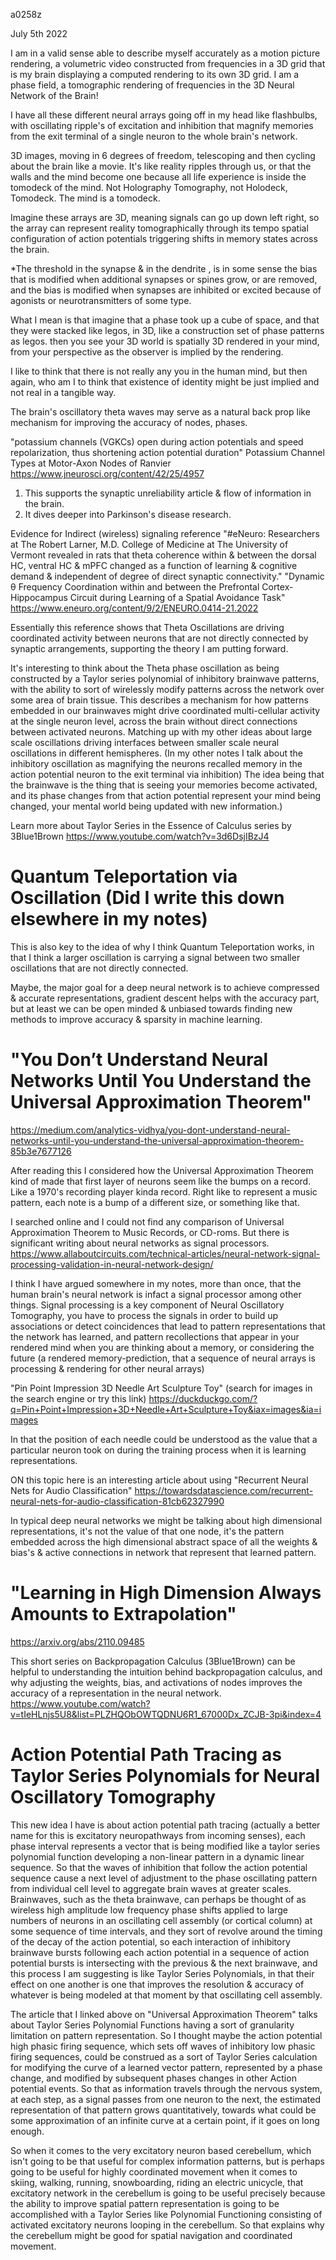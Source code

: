 a0258z

July 5th 2022

I am in a valid sense able to describe myself accurately as a motion picture rendering, a volumetric video constructed from frequencies in a 3D grid that is my brain displaying a computed rendering to its own 3D grid. I am a phase field, a tomographic rendering of frequencies in the 3D Neural Network of the Brain!

I have all these different neural arrays going off in my head like flashbulbs, with oscillating ripple's of excitation and inhibition that magnify memories from the exit terminal of a single neuron to the whole brain's network.

3D images, moving in 6 degrees of freedom, telescoping and then cycling about the brain like a movie. It's like reality ripples through us, or that the walls and the mind become one because all life experience is inside the tomodeck of the mind. Not Holography Tomography, not Holodeck, Tomodeck. The mind is a tomodeck.

Imagine these arrays are 3D, meaning signals can go up down left right, so the array can represent reality tomographically through its tempo spatial configuration of action potentials triggering shifts in  memory states across the brain.

*The threshold in the synapse & in the dendrite , is in some sense the bias that is modified  when additional synapses or spines grow, or are removed, and the bias is modified when synapses are inhibited or excited because of agonists or neurotransmitters of some type.

What I mean is that imagine that a phase took up a cube of space, and that they were stacked like legos, in 3D, like a construction set of phase patterns as legos. then you see your 3D world is spatially 3D rendered in your mind, from your perspective as the observer is implied by the rendering.

I like to think that there is not really any you in the human mind, but then again, who am I to think that existence of identity might be just implied and not real in a tangible way.

The brain's oscillatory theta waves may serve as a natural back prop like mechanism for improving the accuracy of nodes, phases.

"potassium channels (VGKCs) open during action potentials and speed repolarization, thus shortening action potential duration"
Potassium Channel Types at Motor-Axon Nodes of Ranvier
https://www.jneurosci.org/content/42/25/4957
1. This supports the synaptic unreliability article & flow of information in the brain.
2. It dives deeper into Parkinson's disease research.

Evidence for Indirect (wireless) signaling reference
"#eNeuro: Researchers at The Robert Larner, M.D. College of Medicine at The University of Vermont revealed in rats that theta coherence within & between the dorsal HC, ventral HC & mPFC changed as a function of learning & cognitive demand & independent of degree of direct synaptic connectivity."
"Dynamic θ Frequency Coordination within and between the Prefrontal Cortex-Hippocampus Circuit during Learning of a Spatial Avoidance Task" https://www.eneuro.org/content/9/2/ENEURO.0414-21.2022

Essentially this reference shows that Theta Oscillations are driving coordinated activity between neurons that are not directly connected by synaptic arrangements, supporting the theory I am putting forward.

It's interesting to think about the Theta phase oscillation as being constructed by a Taylor series polynomial of inhibitory brainwave patterns, with the ability to sort of wirelessly modify patterns across the network over some area of brain tissue. This describes a mechanism for how patterns embedded in our brainwaves might drive coordinated multi-cellular activity at the single neuron level, across the brain without direct connections between activated neurons. Matching up with my other ideas about large scale oscillations driving interfaces between smaller scale neural oscillations in different hemispheres. (In my other notes I talk about the inhibitory oscillation as magnifying the neurons recalled memory in the action potential neuron to the exit terminal via inhibition) The idea being that the brainwave is the thing that is seeing your memories become activated, and its phase changes from that action potential represent your mind being changed, your mental world being updated with new information.)

Learn more about Taylor Series in the Essence of Calculus series by 3Blue1Brown https://www.youtube.com/watch?v=3d6DsjIBzJ4

# Quantum Teleportation via Oscillation (Did I write this down elsewhere in my notes)
This is also key to the idea of why I think Quantum Teleportation works, in that I think a larger oscillation is carrying a signal between two smaller oscillations that are not directly connected.

Maybe, the major goal for a deep neural network is to achieve compressed & accurate representations, gradient descent helps with the accuracy part, but at least we can be open minded & unbiased towards finding new methods to improve accuracy & sparsity in machine learning.

# "You Don’t Understand Neural Networks Until You Understand the Universal Approximation Theorem" 
https://medium.com/analytics-vidhya/you-dont-understand-neural-networks-until-you-understand-the-universal-approximation-theorem-85b3e7677126

After reading this I considered how the Universal Approximation Theorem kind of made that first layer of neurons seem like the bumps on a record. Like a 1970's recording player kinda record. Right like to represent a music pattern, each note is a bump of a different size, or something like that.

I searched online and I could not find any comparison of Universal Approximation Theorem to Music Records, or CD-roms. But there is significant writing about neural networks as signal processors. https://www.allaboutcircuits.com/technical-articles/neural-network-signal-processing-validation-in-neural-network-design/

I think I have argued somewhere in my notes, more than once, that the human brain's neural network is infact a signal processor among other things. Signal processing is a key component of Neural Oscillatory Tomography, you have to process the signals in order to build up associations or detect coincidences that lead to pattern representations that the network has learned, and pattern recollections that appear in your rendered mind when you are thinking about a memory, or considering the future (a rendered memory-prediction, that a sequence of neural arrays is processing & rendering for other neural arrays)

"Pin Point Impression 3D Needle Art Sculpture Toy" (search for images in the search engine or try this link) https://duckduckgo.com/?q=Pin+Point+Impression+3D+Needle+Art+Sculpture+Toy&iax=images&ia=images 

In that the position of each needle could be understood as the value that a particular neuron took on during the training process when it is learning representations.

ON this topic here is an interesting article about using "Recurrent Neural Nets for Audio Classification" https://towardsdatascience.com/recurrent-neural-nets-for-audio-classification-81cb62327990

In typical deep neural networks we might be talking about high dimensional representations, it's not the value of that one node, it's the pattern embedded across the high dimensional abstract space of all the weights & bias's & active connections in network that represent that learned pattern.

# "Learning in High Dimension Always Amounts to Extrapolation"
https://arxiv.org/abs/2110.09485

This short series on Backpropagation Calculus (3Blue1Brown) can be helpful to understanding the intuition behind backpropagation calculus, and why adjusting the weights, bias, and activations of nodes improves the accuracy of a representation in the neural network. 
https://www.youtube.com/watch?v=tIeHLnjs5U8&list=PLZHQObOWTQDNU6R1_67000Dx_ZCJB-3pi&index=4

# Action Potential Path Tracing as Taylor Series Polynomials for Neural Oscillatory Tomography 

This new idea I have is about action potential path tracing (actually a better name for this is excitatory neuropathways from incoming senses), each phase interval represents a vector that is being modified like a taylor series polynomial function developing a non-linear pattern in a dynamic linear sequence. So that the waves of inhibition that follow the action potential sequence cause a next level of adjustment to the phase oscillating pattern from individual cell level to aggregate brain waves at greater scales. Brainwaves, such as the theta brainwave, can perhaps be thought of as wireless high amplitude low frequency phase shifts applied to large numbers of neurons in an oscillating cell assembly (or cortical column) at some sequence of time intervals, and they sort of revolve around the timing of the decay of the action potential, so each interaction of inhibitory brainwave bursts following each action potential in a sequence of action potential bursts is intersecting with the previous & the next brainwave, and this process I am suggesting is like Taylor Series Polynomials, in that their effect on one another is one that improves the resolution & accuracy of whatever is being modeled at that moment by that oscillating cell assembly. 

The article that I linked above on "Universal Approximation Theorem" talks about Taylor Series Polynomial Functions having a sort of granularity limitation on pattern representation. So I thought maybe the action potential high phasic firing sequence, which sets off waves of inhibitory low phasic firing sequences, could be construed as a sort of Taylor Series calculation for modifying the curve of a learned vector pattern, represented by a phase change, and modified by subsequent phases changes in other Action potential events. So that as information travels through the nervous system, at each step, as a signal passes from one neuron to the next, the estimated representation of that pattern grows quantitatively, towards what could be some approximation of an infinite curve at a certain point, if it goes on long enough. 

So when it comes to the very excitatory neuron based cerebellum, which isn't going to be that useful for complex information patterns, but is perhaps going to be useful for highly coordinated movement when it comes to skiing, walking, running, snowboarding, riding an electric unicycle, that excitatory network in the cerebellum is going to be useful precisely because the ability to improve spatial pattern representation is going to be accomplished with a Taylor Series like Polynomial Functioning consisting of activated excitatory neurons looping in the cerebellum. So that explains why the cerebellum might be good for spatial navigation and coordinated movement.


